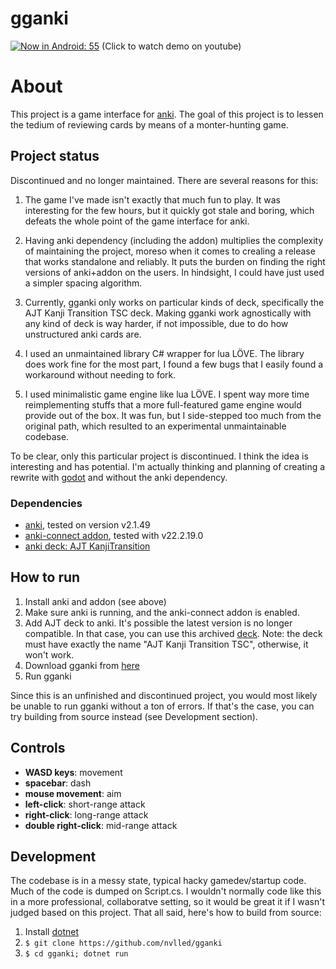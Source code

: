 # gganki

[![Now in Android: 55](https://i.ytimg.com/vi/sNwjHgGjodQ/maxresdefault.jpg)](https://www.youtube.com/watch?v=sNwjHgGjodQ "demo")
(Click to watch demo on youtube)

# About

This project is a game interface for [anki](https://apps.ankiweb.net/).
The goal of this project is to lessen the tedium of reviewing cards by means of
a monter-hunting game.

## Project status

Discontinued and no longer maintained. There are several reasons for this:

1. The game I've made isn't exactly that much fun to play. It was interesting
   for the few hours, but it quickly got stale and boring, which defeats
   the whole point of the game interface for anki.

2. Having anki dependency (including the addon) multiplies the complexity
   of maintaining the project, moreso when it comes to crealing a release
   that works standalone and reliably. It puts the burden on finding the right
   versions of anki+addon on the users. In hindsight, I could have just
   used a simpler spacing algorithm.

3. Currently, gganki only works on particular kinds of deck, specifically
   the AJT Kanji Transition TSC deck. Making gganki work agnostically with any kind of
   deck is way harder, if not impossible, due to do how unstructured anki cards are.

4. I used an unmaintained library C# wrapper for lua LÖVE. The
   library does work fine for the most part, I found a few bugs
   that I easily found a workaround without needing to fork.

5. I used minimalistic game engine like lua LÖVE. I spent way more
   time reimplementing stuffs that a more full-featured game engine
   would provide out of the box. It was fun, but I side-stepped too much
   from the original path, which resulted to an experimental unmaintainable codebase.

To be clear, only this particular project is discontinued. I think
the idea is interesting and has potential. I'm actually thinking
and planning of creating a rewrite with [godot](https://godotengine.org/)
and without the anki dependency.

### Dependencies

- [anki](https://apps.ankiweb.net/), tested on version v2.1.49
- [anki-connect addon](https://github.com/FooSoft/anki-connect), tested with v22.2.19.0
- [anki deck: AJT KanjiTransition](https://ankiweb.net/shared/info/917377946)

## How to run

1. Install anki and addon (see above)
2. Make sure anki is running, and the anki-connect addon is enabled.
3. Add AJT deck to anki. It's possible the latest version is no longer compatible.
   In that case, you can use this archived [deck](assets/ajt-deck.apkg).
   Note: the deck must have exactly the name "AJT Kanji Transition TSC",
   otherwise, it won't work.
4. Download gganki from [here](https://github.com/nvlled/gganki/releases)
5. Run gganki

Since this is an unfinished and discontinued project, you would most likely
be unable to run gganki without a ton of errors. If that's the case, you
can try building from source instead (see Development section).

## Controls

- **WASD keys**: movement
- **spacebar**: dash
- **mouse movement**: aim
- **left-click**: short-range attack
- **right-click**: long-range attack
- **double right-click**: mid-range attack

## Development

The codebase is in a messy state, typical hacky gamedev/startup code.
Much of the code is dumped on Script.cs. I wouldn't normally
code like this in a more professional, collaboratve setting,
so it would be great it if I wasn't judged based on this
project. That all said, here's how to build from source:

1. Install [dotnet](https://dotnet.microsoft.com/en-us/download)
2. `$ git clone https://github.com/nvlled/gganki`
3. `$ cd gganki; dotnet run`
